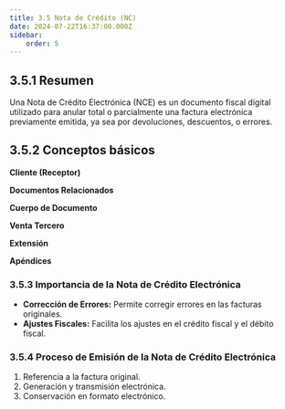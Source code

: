 ```yaml
---
title: 3.5 Nota de Crédito (NC)
date: 2024-07-22T16:37:00.000Z
sidebar:
    order: 5
---
```

## 3.5.1 Resumen

Una Nota de Crédito Electrónica (NCE) es un documento fiscal digital utilizado para anular total o parcialmente una factura electrónica previamente emitida, ya sea por devoluciones, descuentos, o errores.

## 3.5.2 Conceptos básicos

**Cliente (Receptor)**

**Documentos Relacionados**

**Cuerpo de Documento**

**Venta Tercero**

**Extensión**

**Apéndices**

### 3.5.3 Importancia de la Nota de Crédito Electrónica

- **Corrección de Errores:** Permite corregir errores en las facturas originales.
- **Ajustes Fiscales:** Facilita los ajustes en el crédito fiscal y el débito fiscal.

### 3.5.4 Proceso de Emisión de la Nota de Crédito Electrónica

1. Referencia a la factura original.
2. Generación y transmisión electrónica.
3. Conservación en formato electrónico.
